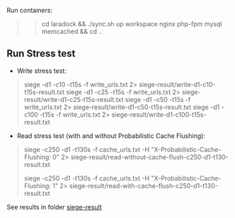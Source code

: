 Run containers:
>> cd laradock && ./sync.sh up workspace nginx php-fpm mysql memcached && cd ..

Run Stress test
----

 - Write stress test:
> siege -d1 -c10   -t15s -f write_urls.txt 2> siege-result/write-d1-c10-t15s-result.txt
> siege -d1 -c25   -t15s -f write_urls.txt 2> siege-result/write-d1-c25-t15s-result.txt
> siege -d1 -c50   -t15s -f write_urls.txt 2> siege-result/write-d1-c50-t15s-result.txt
> siege -d1 -c100  -t15s -f write_urls.txt 2> siege-result/write-d1-c100-t15s-result.txt


- Read stress test (with and without Probabilistic Cache Flushing):
> siege -c250 -d1 -t130s  -f cache_urls.txt -H "X-Probabilistic-Cache-Flushing: 0"  2> siege-result/read-without-cache-flush-c250-d1-t130-result.txt
>
> siege -c250 -d1 -t130s  -f cache_urls.txt -H "X-Probabilistic-Cache-Flushing: 1"  2> siege-result/read-with-cache-flush-c250-d1-t130-result.txt


See results in folder [siege-result](https://github.com/berejant/highload-architecture-telegraf/tree/stress-test/siege-result)